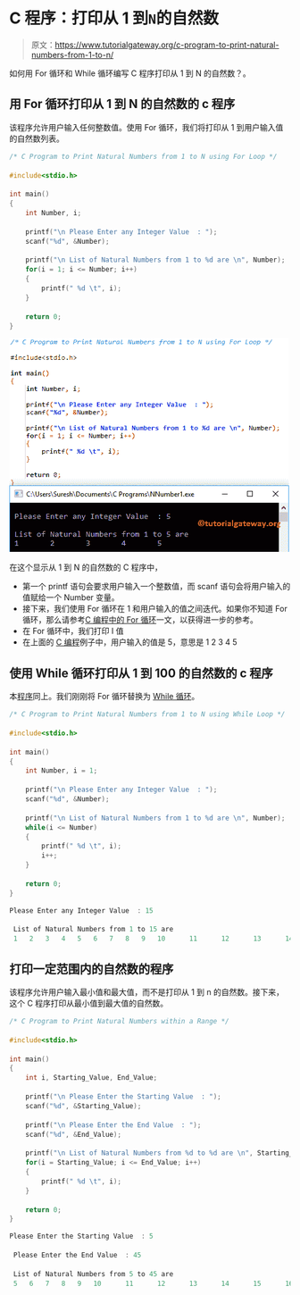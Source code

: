 # C 程序：打印从 1 到`N`的自然数

> 原文：<https://www.tutorialgateway.org/c-program-to-print-natural-numbers-from-1-to-n/>

如何用 For 循环和 While 循环编写 C 程序打印从 1 到 N 的自然数？。

## 用 For 循环打印从 1 到 N 的自然数的 c 程序

该程序允许用户输入任何整数值。使用 For 循环，我们将打印从 1 到用户输入值的自然数列表。

```c
/* C Program to Print Natural Numbers from 1 to N using For Loop */

#include<stdio.h>

int main()
{
  	int Number, i;

  	printf("\n Please Enter any Integer Value  : ");
  	scanf("%d", &Number);

  	printf("\n List of Natural Numbers from 1 to %d are \n", Number);  	
	for(i = 1; i <= Number; i++)
  	{
    	printf(" %d \t", i);
  	}

  	return 0;
}
```

![C Program to Print Natural Numbers from 1 to N 1](img/8d5f593f91cd4864402a541638eb6922.png)

在这个显示从 1 到 N 的自然数的 C 程序中，

*   第一个 printf 语句会要求用户输入一个整数值，而 scanf 语句会将用户输入的值赋给一个 Number 变量。
*   接下来，我们使用 For 循环在 1 和用户输入的值之间迭代。如果你不知道 For 循环，那么请参考[C 编程中的 For 循环](https://www.tutorialgateway.org/for-loop-in-c-programming/)一文，以获得进一步的参考。
*   在 For 循环中，我们打印 I 值
*   在上面的 [C 编程](https://www.tutorialgateway.org/c-programming/)例子中，用户输入的值是 5，意思是 1 2 3 4 5

## 使用 While 循环打印从 1 到 100 的自然数的 c 程序

本[程序](https://www.tutorialgateway.org/c-programming-examples/)同上。我们刚刚将 For 循环替换为 [While 循环](https://www.tutorialgateway.org/while-loop-in-c/)。

```c
/* C Program to Print Natural Numbers from 1 to N using While Loop */

#include<stdio.h>

int main()
{
  	int Number, i = 1;

  	printf("\n Please Enter any Integer Value  : ");
  	scanf("%d", &Number);

  	printf("\n List of Natural Numbers from 1 to %d are \n", Number);  	
	while(i <= Number)
  	{
    	printf(" %d \t", i);
    	i++;
  	}

  	return 0;
}
```

```c
Please Enter any Integer Value  : 15

 List of Natural Numbers from 1 to 15 are 
 1 	 2 	 3 	 4 	 5 	 6 	 7 	 8 	 9 	 10 	 11 	 12 	 13 	 14 	 15
```

## 打印一定范围内的自然数的程序

该程序允许用户输入最小值和最大值，而不是打印从 1 到 n 的自然数。接下来，这个 C 程序打印从最小值到最大值的自然数。

```c
/* C Program to Print Natural Numbers within a Range */

#include<stdio.h>

int main()
{
  	int i, Starting_Value, End_Value;

  	printf("\n Please Enter the Starting Value  : ");
  	scanf("%d", &Starting_Value);

  	printf("\n Please Enter the End Value  : ");
  	scanf("%d", &End_Value);  	

  	printf("\n List of Natural Numbers from %d to %d are \n", Starting_Value, End_Value);  	
	for(i = Starting_Value; i <= End_Value; i++)
  	{
    	printf(" %d \t", i);
  	}

  	return 0;
}
```

```c
Please Enter the Starting Value  : 5

 Please Enter the End Value  : 45

 List of Natural Numbers from 5 to 45 are 
 5 	 6 	 7 	 8 	 9 	 10 	 11 	 12 	 13 	 14 	 15 	 16 	 17 	 18 	 19 	 20 	 21 	 22 	 23 	 24 	 25 	 26 	 27 	 28 	 29 	 30 	 31 	 32 	 33 	 34 	 35 	 36 	 37 	 38 	 39 	 40 	 41 	 42 	 43 	 44 	 45 
```